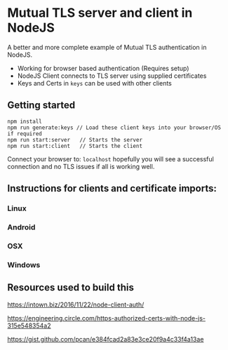 # Mutual TLS server and client in NodeJS

A better and more complete example of Mutual TLS authentication in NodeJS.
- Working for browser based authentication (Requires setup)
- NodeJS Client connects to TLS server using supplied certificates
- Keys and Certs in `keys` can be used with other clients

## Getting started

```
npm install
npm run generate:keys // Load these client keys into your browser/OS if required
npm run start:server   // Starts the server
npm run start:client   // Starts the client
```

Connect your browser to: `localhost` hopefully you will see a successful connection and no TLS issues if all is working well.

## Instructions for clients and certificate imports:

### Linux

### Android

### OSX

### Windows

## Resources used to build this
https://intown.biz/2016/11/22/node-client-auth/

https://engineering.circle.com/https-authorized-certs-with-node-js-315e548354a2

https://gist.github.com/pcan/e384fcad2a83e3ce20f9a4c33f4a13ae

